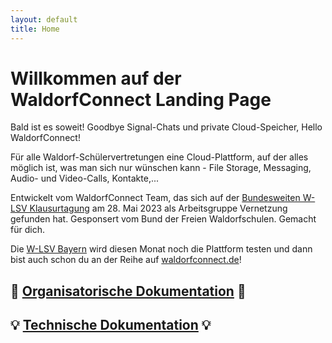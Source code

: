 ```yaml
---
layout: default
title: Home
---
```


# Willkommen auf der WaldorfConnect Landing Page

Bald ist es soweit! Goodbye Signal-Chats und private Cloud-Speicher, Hello WaldorfConnect!

Für alle Waldorf-Schülervertretungen eine Cloud-Plattform, auf der alles möglich ist, was man sich nur wünschen kann - File Storage, Messaging, Audio- und Video-Calls, Kontakte,...

Entwickelt vom WaldorfConnect Team, das sich auf der [Bundesweiten W-LSV Klausurtagung](https://wlsv-bayern.de/tagung) am 28. Mai 2023 als Arbeitsgruppe Vernetzung gefunden hat. Gesponsert vom Bund der Freien Waldorfschulen. Gemacht für dich.

Die [W-LSV Bayern](https://wlsv-bayern.de/) wird diesen Monat noch die Plattform testen und dann bist auch schon du an der Reihe auf [waldorfconnect.de](https://waldorfconnect.de/)!

## 📆 [Organisatorische Dokumentation](Organisation.md) 📆

## 💡 [Technische Dokumentation](Dokumentation.md) 💡
